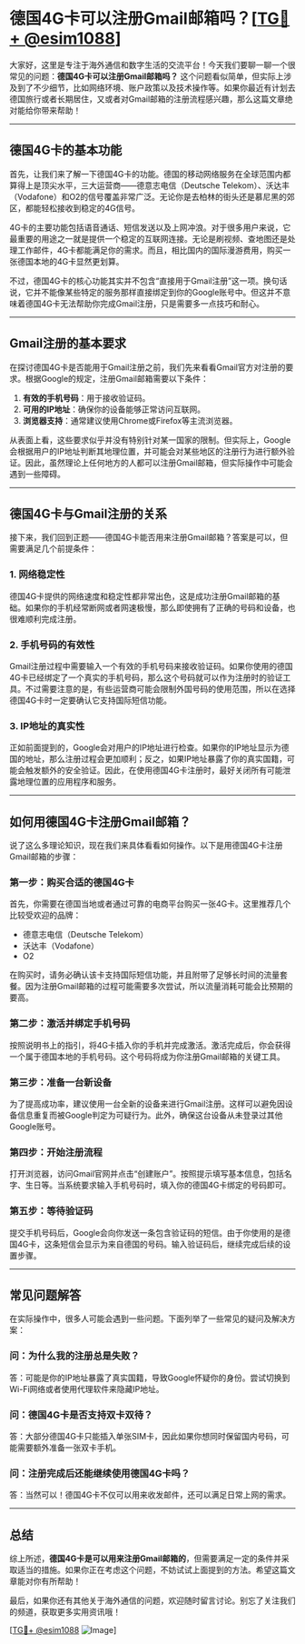# 德国4G卡可以注册Gmail邮箱吗？[[TG💪+ @esim1088](https://t.me/s/esim1088)]

大家好，这里是专注于海外通信和数字生活的交流平台！今天我们要聊一聊一个很常见的问题：**德国4G卡可以注册Gmail邮箱吗？** 这个问题看似简单，但实际上涉及到了不少细节，比如网络环境、账户政策以及技术操作等。如果你最近有计划去德国旅行或者长期居住，又或者对Gmail邮箱的注册流程感兴趣，那么这篇文章绝对能给你带来帮助！

---

## **德国4G卡的基本功能**

首先，让我们来了解一下德国4G卡的功能。德国的移动网络服务在全球范围内都算得上是顶尖水平，三大运营商——德意志电信（Deutsche Telekom）、沃达丰（Vodafone）和O2的信号覆盖非常广泛。无论你是去柏林的街头还是慕尼黑的郊区，都能轻松接收到稳定的4G信号。

4G卡的主要功能包括语音通话、短信发送以及上网冲浪。对于很多用户来说，它最重要的用途之一就是提供一个稳定的互联网连接。无论是刷视频、查地图还是处理工作邮件，4G卡都能满足你的需求。而且，相比国内的国际漫游费用，购买一张德国本地的4G卡显然更划算。

不过，德国4G卡的核心功能其实并不包含“直接用于Gmail注册”这一项。换句话说，它并不能像某些特定的服务那样直接绑定到你的Google账号中。但这并不意味着德国4G卡无法帮助你完成Gmail注册，只是需要多一点技巧和耐心。

---

## **Gmail注册的基本要求**

在探讨德国4G卡是否能用于Gmail注册之前，我们先来看看Gmail官方对注册的要求。根据Google的规定，注册Gmail邮箱需要以下条件：

1. **有效的手机号码**：用于接收验证码。
2. **可用的IP地址**：确保你的设备能够正常访问互联网。
3. **浏览器支持**：通常建议使用Chrome或Firefox等主流浏览器。

从表面上看，这些要求似乎并没有特别针对某一国家的限制。但实际上，Google会根据用户的IP地址判断其地理位置，并可能会对某些地区的注册行为进行额外验证。因此，虽然理论上任何地方的人都可以注册Gmail邮箱，但实际操作中可能会遇到一些障碍。

---

## **德国4G卡与Gmail注册的关系**

接下来，我们回到正题——德国4G卡能否用来注册Gmail邮箱？答案是可以，但需要满足几个前提条件：

### **1. 网络稳定性**
德国4G卡提供的网络速度和稳定性都非常出色，这是成功注册Gmail邮箱的基础。如果你的手机经常断网或者网速极慢，那么即使拥有了正确的号码和设备，也很难顺利完成注册。

### **2. 手机号码的有效性**
Gmail注册过程中需要输入一个有效的手机号码来接收验证码。如果你使用的德国4G卡已经绑定了一个真实的手机号码，那么这个号码就可以作为注册时的验证工具。不过需要注意的是，有些运营商可能会限制外国号码的使用范围，所以在选择德国4G卡时一定要确认它支持国际短信功能。

### **3. IP地址的真实性**
正如前面提到的，Google会对用户的IP地址进行检查。如果你的IP地址显示为德国的地址，那么注册过程会更加顺利；反之，如果IP地址暴露了你的真实国籍，可能会触发额外的安全验证。因此，在使用德国4G卡注册时，最好关闭所有可能泄露地理位置的应用程序和服务。

---

## **如何用德国4G卡注册Gmail邮箱？**

说了这么多理论知识，现在我们来具体看看如何操作。以下是用德国4G卡注册Gmail邮箱的步骤：

### **第一步：购买合适的德国4G卡**
首先，你需要在德国当地或者通过可靠的电商平台购买一张4G卡。这里推荐几个比较受欢迎的品牌：
- 德意志电信（Deutsche Telekom）
- 沃达丰（Vodafone）
- O2

在购买时，请务必确认该卡支持国际短信功能，并且附带了足够长时间的流量套餐。因为注册Gmail邮箱的过程可能需要多次尝试，所以流量消耗可能会比预期的要高。

### **第二步：激活并绑定手机号码**
按照说明书上的指引，将4G卡插入你的手机并完成激活。激活完成后，你会获得一个属于德国本地的手机号码。这个号码将成为你注册Gmail邮箱的关键工具。

### **第三步：准备一台新设备**
为了提高成功率，建议使用一台全新的设备来进行Gmail注册。这样可以避免因设备信息重复而被Google判定为可疑行为。此外，确保这台设备从未登录过其他Google账号。

### **第四步：开始注册流程**
打开浏览器，访问Gmail官网并点击“创建账户”。按照提示填写基本信息，包括名字、生日等。当系统要求输入手机号码时，填入你的德国4G卡绑定的号码即可。

### **第五步：等待验证码**
提交手机号码后，Google会向你发送一条包含验证码的短信。由于你使用的是德国4G卡，这条短信会显示为来自德国的号码。输入验证码后，继续完成后续的设置步骤。

---

## **常见问题解答**

在实际操作中，很多人可能会遇到一些问题。下面列举了一些常见的疑问及解决方案：

### **问：为什么我的注册总是失败？**
答：可能是你的IP地址暴露了真实国籍，导致Google怀疑你的身份。尝试切换到Wi-Fi网络或者使用代理软件来隐藏IP地址。

### **问：德国4G卡是否支持双卡双待？**
答：大部分德国4G卡只能插入单张SIM卡，因此如果你想同时保留国内号码，可能需要额外准备一张双卡手机。

### **问：注册完成后还能继续使用德国4G卡吗？**
答：当然可以！德国4G卡不仅可以用来收发邮件，还可以满足日常上网的需求。

---

## **总结**

综上所述，**德国4G卡是可以用来注册Gmail邮箱的**，但需要满足一定的条件并采取适当的措施。如果你正在考虑这个问题，不妨试试上面提到的方法。希望这篇文章能对你有所帮助！

最后，如果你还有其他关于海外通信的问题，欢迎随时留言讨论。别忘了关注我们的频道，获取更多实用资讯哦！

[[TG💪+ @esim1088](https://t.me/s/esim1088) ![Image](https://i.postimg.cc/4NQfJmqS/Snipaste-2025-05-13-00-14-12.png)]